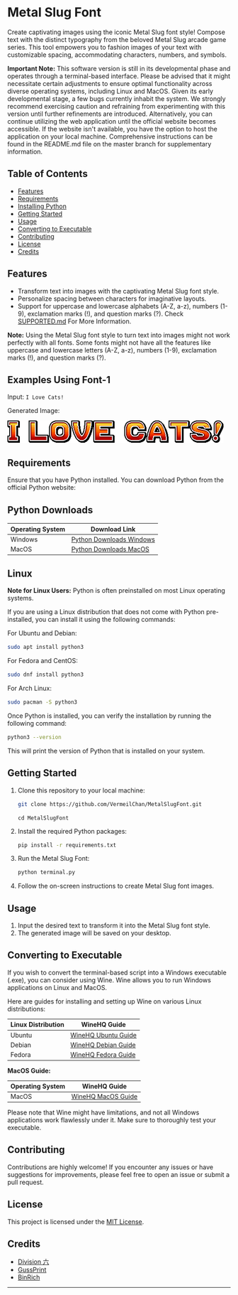 # Metal Slug Font

Create captivating images using the iconic Metal Slug font style! Compose text with the distinct typography from the beloved Metal Slug arcade game series. This tool empowers you to fashion images of your text with customizable spacing, accommodating characters, numbers, and symbols.

**Important Note:** This software version is still in its developmental phase and operates through a terminal-based interface. Please be advised that it might necessitate certain adjustments to ensure optimal functionality across diverse operating systems, including Linux and MacOS. Given its early developmental stage, a few bugs currently inhabit the system. We strongly recommend exercising caution and refraining from experimenting with this version until further refinements are introduced. Alternatively, you can continue utilizing the web application until the official website becomes accessible. If the website isn't available, you have the option to host the application on your local machine. Comprehensive instructions can be found in the README.md file on the master branch for supplementary information.

## Table of Contents
- [Features](#features)
- [Requirements](#requirements)
- [Installing Python](#python-downloads)
- [Getting Started](#getting-started)
- [Usage](#usage)
- [Converting to Executable](#converting-to-executable)
- [Contributing](#contributing)
- [License](#license)
- [Credits](#credits)

## Features

- Transform text into images with the captivating Metal Slug font style.
- Personalize spacing between characters for imaginative layouts.
- Support for uppercase and lowercase alphabets (A-Z, a-z), numbers (1-9), exclamation marks (!), and question marks (?). 
Check [SUPPORTED.md](SUPPORTED.md) For More Information.

**Note:** Using the Metal Slug font style to turn text into images might not work perfectly with all fonts. Some fonts might not have all the features like uppercase and lowercase letters (A-Z, a-z), numbers (1-9), exclamation marks (!), and question marks (?).

## Examples Using Font-1

Input: `I Love Cats!`

Generated Image:

![Metal Slug Font Image](Assets\Image\Example.png)

## Requirements

Ensure that you have Python installed. You can download Python from the official Python website:

## Python Downloads

| Operating System | Download Link                                                                    |
|------------------|----------------------------------------------------------------------------------|
| Windows          | [Python Downloads Windows](https://www.python.org/downloads/)                    |
| MacOS            | [Python Downloads MacOS](https://www.python.org/downloads/)                      |

## Linux

**Note for Linux Users:**
Python is often preinstalled on most Linux operating systems.

If you are using a Linux distribution that does not come with Python pre-installed, you can install it using the following commands:

For Ubuntu and Debian:
```bash
sudo apt install python3
```
For Fedora and CentOS:
```bash
sudo dnf install python3
```
For Arch Linux:
```bash
sudo pacman -S python3
```
Once Python is installed, you can verify the installation by running the following command:
```bash
python3 --version
```
This will print the version of Python that is installed on your system.

## Getting Started

1. Clone this repository to your local machine:

   ```bash
   git clone https://github.com/VermeilChan/MetalSlugFont.git
   ```
   ```
   cd MetalSlugFont
   ```

2. Install the required Python packages:

   ```bash
   pip install -r requirements.txt
   ```

3. Run the Metal Slug Font:

   ```bash
   python terminal.py
   ```

4. Follow the on-screen instructions to create Metal Slug font images.

## Usage

1. Input the desired text to transform it into the Metal Slug font style.
2. The generated image will be saved on your desktop.

## Converting to Executable

If you wish to convert the terminal-based script into a Windows executable (.exe), you can consider using Wine. Wine allows you to run Windows applications on Linux and MacOS.

Here are guides for installing and setting up Wine on various Linux distributions:

| Linux Distribution | WineHQ Guide                                          |
|--------------------|-------------------------------------------------------|
| Ubuntu             | [WineHQ Ubuntu Guide](https://wiki.winehq.org/Ubuntu) |
| Debian             | [WineHQ Debian Guide](https://wiki.winehq.org/Debian) |
| Fedora             | [WineHQ Fedora Guide](https://wiki.winehq.org/Fedora) |

**MacOS Guide:**

| Operating System | WineHQ Guide                                          |
|------------------|-------------------------------------------------------|
| MacOS            | [WineHQ MacOS Guide](https://wiki.winehq.org/MacOS)   |

Please note that Wine might have limitations, and not all Windows applications work flawlessly under it. Make sure to thoroughly test your executable.

## Contributing

Contributions are highly welcome! If you encounter any issues or have suggestions for improvements, please feel free to open an issue or submit a pull request.

## License

This project is licensed under the [MIT License](LICENSE).

## Credits

- [Division 六](https://6th-divisions-den.com/)
- [GussPrint](https://www.spriters-resource.com/submitter/Gussprint/)
- [BinRich](https://www.discordapp.com/users/477459550904254464)

---
